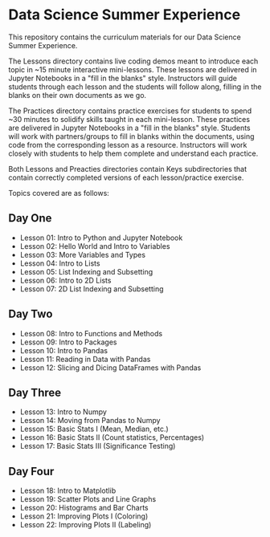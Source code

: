 # Data Science Summer Experience

This repository contains the curriculum materials for our Data Science Summer Experience. 

The Lessons directory contains live coding demos meant to introduce each topic in ~15 minute interactive mini-lessons. These lessons are delivered in Jupyter Notebooks in a "fill in the blanks" style. Instructors will guide students through each lesson and the students will follow along, filling in the blanks on their own documents as we go. 

The Practices directory contains practice exercises for students to spend ~30 minutes to solidify skills taught in each mini-lesson. These practices are delivered in Jupyter Notebooks in a "fill in the blanks" style. Students will work with partners/groups to fill in blanks within the documents, using code from the corresponding lesson as a resource. Instructors will work closely with students to help them complete and understand each practice. 

Both Lessons and Preacties directories contain Keys subdirectories that contain correctly completed versions of each lesson/practice exercise.

Topics covered are as follows:
## Day One
  - Lesson 01: Intro to Python and Jupyter Notebook
  - Lesson 02: Hello World and Intro to Variables
  - Lesson 03: More Variables and Types
  - Lesson 04: Intro to Lists
  - Lesson 05: List Indexing and Subsetting
  - Lesson 06: Intro to 2D Lists
  - Lesson 07: 2D List Indexing and Subsetting
  
## Day Two
  - Lesson 08: Intro to Functions and Methods
  - Lesson 09: Intro to Packages
  - Lesson 10: Intro to Pandas
  - Lesson 11: Reading in Data with Pandas
  - Lesson 12: Slicing and Dicing DataFrames with Pandas
  
## Day Three
  - Lesson 13: Intro to Numpy
  - Lesson 14: Moving from Pandas to Numpy
  - Lesson 15: Basic Stats I (Mean, Median, etc.)
  - Lesson 16: Basic Stats II (Count statistics, Percentages)
  - Lesson 17: Basic Stats III (Significance Testing)
  
## Day Four
  - Lesson 18: Intro to Matplotlib
  - Lesson 19: Scatter Plots and Line Graphs
  - Lesson 20: Histograms and Bar Charts
  - Lesson 21: Improving Plots I (Coloring)
  - Lesson 22: Improving Plots II (Labeling)
